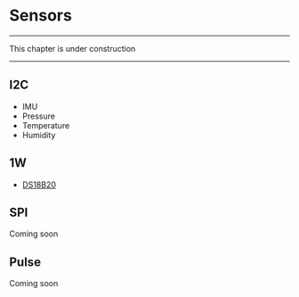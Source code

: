 # Sensors
---

This chapter is under construction

---

## I2C

* IMU
* Pressure
* Temperature
* Humidity

## 1W

* [DS18B20](DS18B20.md)

## SPI

Coming soon

## Pulse

Coming soon
